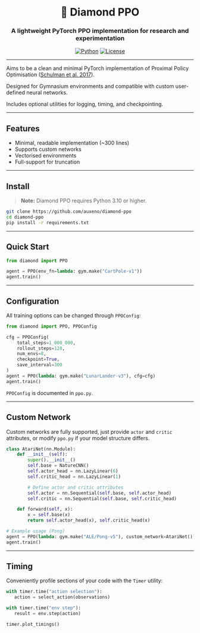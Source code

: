 <div align="center">

  <h1> 💎 Diamond PPO </h1>
  
  <h3>A lightweight PyTorch PPO implementation for research and experimentation</h3>
  
  [![Python](https://img.shields.io/badge/Python-3.12-blue.svg)](https://www.python.org/)
  [![License](https://img.shields.io/badge/License-Apache%202.0-orange.svg)](https://opensource.org/licenses/Apache-2.0)

</div>

---

Aims to be a clean and minimal PyTorch implementation of Proximal Policy Optimisation ([Schulman et al. 2017](https://arxiv.org/abs/1707.06347)).  

Designed for Gymnasium environments and compatible with custom user-defined neural networks.

Includes optional utilities for logging, timing, and checkpointing.

---

## Features

- Minimal, readable implementation (~300 lines)
- Supports custom networks
- Vectorised environments
- Full-support for truncation

---

## Install

> **Note:** Diamond PPO requires Python 3.10 or higher.

```bash
git clone https://github.com/auxeno/diamond-ppo
cd diamond-ppo
pip install -r requirements.txt
```

---

## Quick Start

```python
from diamond import PPO

agent = PPO(env_fn=lambda: gym.make("CartPole-v1"))
agent.train()
```

---

## Configuration

All training options can be changed through `PPOConfig`:

```python
from diamond import PPO, PPOConfig

cfg = PPOConfig(
    total_steps=1_000_000,
    rollout_steps=128,
    num_envs=8,
    checkpoint=True,
    save_interval=300
)
agent = PPO(lambda: gym.make("LunarLander-v3"), cfg=cfg)
agent.train()
```

`PPOConfig` is documented in `ppo.py`.

---

## Custom Network

Custom networks are fully supported, just provide `actor` and `critic` attributes, or modify `ppo.py` if your model structure differs.

```python
class AtariNet(nn.Module):
    def __init__(self):
        super().__init__()
        self.base = NatureCNN()
        self.actor_head = nn.LazyLinear(6)
        self.critic_head = nn.LazyLinear(1)

        # Define actor and critic attributes
        self.actor = nn.Sequential(self.base, self.actor_head)
        self.critic = nn.Sequential(self.base, self.critic_head)

    def forward(self, x):
        x = self.base(x)
        return self.actor_head(x), self.critic_head(x)

# Example usage (Pong)
agent = PPO(lambda: gym.make("ALE/Pong-v5"), custom_network=AtariNet())
agent.train()
```

---

## Timing

Conveniently profile sections of your code with the `Timer` utility:

```python
with timer.time("action selection"):
   action = select_action(observations)

with timer.time("env step"):
   result = env.step(action)

timer.plot_timings()
```
